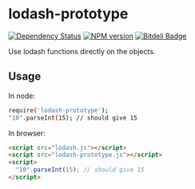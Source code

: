 # lodash-prototype

[![Dependency Status](https://gemnasium.com/akatov/lodash-prototype.png)](https://gemnasium.com/akatov/lodash-prototype)
[![NPM version](https://badge.fury.io/js/lodash-prototype.png)](http://badge.fury.io/js/lodash-prototype)
[![Bitdeli Badge](https://d2weczhvl823v0.cloudfront.net/akatov/lodash-prototype/trend.png)](https://bitdeli.com/free "Bitdeli Badge")

Use lodash functions directly on the objects.

## Usage

In node:

```bash
require('lodash-prototype');
"10".parseInt(15); // should give 15
```

In browser:

```html
<script src="lodash.js"></script>
<script src="lodash-prototype.js"></script>
<script>
  "10".parseInt(15); // should give 15
</script>
```
